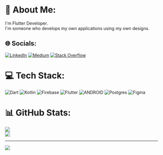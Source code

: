 # 💫 About Me:
I'm Flutter Developer.<br>I'm someone who develops my own applications using my own designs.


## 🌐 Socials:
[![LinkedIn](https://img.shields.io/badge/LinkedIn-%230077B5.svg?logo=linkedin&logoColor=white)](https://linkedin.com/in/dogukanozgurylmz/) [![Medium](https://img.shields.io/badge/Medium-12100E?logo=medium&logoColor=white)](https://medium.com/@dogukanozgurylmz) [![Stack Overflow](https://img.shields.io/badge/-Stackoverflow-FE7A16?logo=stack-overflow&logoColor=white)](https://stackoverflow.com/users/20273238) 

# 💻 Tech Stack:
![Dart](https://img.shields.io/badge/dart-%230175C2.svg?style=for-the-badge&logo=dart&logoColor=white) ![Kotlin](https://img.shields.io/badge/kotlin-%230095D5.svg?style=for-the-badge&logo=kotlin&logoColor=white) ![Firebase](https://img.shields.io/badge/firebase-%23039BE5.svg?style=for-the-badge&logo=firebase) ![Flutter](https://img.shields.io/badge/Flutter-%2302569B.svg?style=for-the-badge&logo=Flutter&logoColor=white) ![ANDROID](https://img.shields.io/badge/android-%2320232a.svg?style=for-the-badge&logo=android&logoColor=%a4c639) ![Postgres](https://img.shields.io/badge/postgres-%23316192.svg?style=for-the-badge&logo=postgresql&logoColor=white) 	![Figma](https://img.shields.io/badge/figma-%23F24E1E.svg?style=for-the-badge&logo=figma&logoColor=white)
# 📊 GitHub Stats:
![](https://github-readme-streak-stats.herokuapp.com/?user=dogukanozgurylmz&theme=tokyonight&hide_border=false)<br/>
![](https://github-readme-stats.vercel.app/api/top-langs/?username=dogukanozgurylmz&theme=tokyonight&hide_border=false&include_all_commits=true&count_private=false&layout=compact)

---
[![](https://visitcount.itsvg.in/api?id=dogukanozgurylmz&icon=3&color=12)](https://visitcount.itsvg.in)

<!-- Proudly created with GPRM ( https://gprm.itsvg.in ) -->
